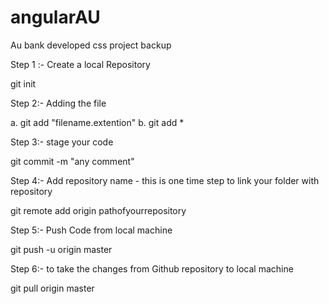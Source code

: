 # angularAU
Au bank developed css project backup


Step 1 :- Create a local Repository

git init 

Step 2:- Adding the file

a. git add "filename.extention"
b. git add *

Step 3:- stage your code

git commit -m "any comment"

Step 4:- Add repository name - this is one time step to link your folder with repository

git remote add origin pathofyourrepository

Step 5:- Push Code from local machine
 
git push -u origin master

Step 6:- to take the changes from Github repository to local machine

git pull origin master
